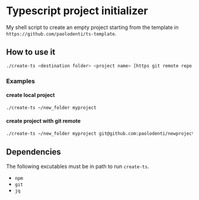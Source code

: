 # Typescript project initializer

My shell script to create an empty project starting from the template in `https://github.com/paolodenti/ts-template`.

## How to use it

```bash
./create-ts <destination folder> <project name> [https git remote repo [git main branch]]
```

### Examples

#### create local project

```bash
./create-ts ~/new_folder myproject
```

#### create project with git remote

```bash
./create-ts ~/new_folder myproject git@github.com:paolodenti/newproject.git master
```

## Dependencies

The following excutables must be in path to run `create-ts`.

* `npm`
* `git`
* `jq`
